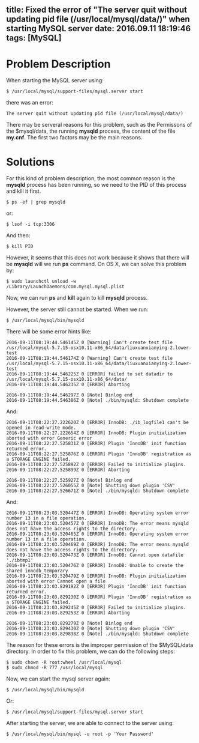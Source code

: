 title: Fixed the error of "The server quit without updating pid file (/usr/local/mysql/data/)" when starting MySQL server
date: 2016.09.11 18:19:46
tags: [MySQL]
---

# Problem Description
When starting the MySQL server using:

	$ /usr/local/mysql/support-files/mysql.server start
there was an error:

	The server quit without updating pid file (/usr/local/mysql/data/)
There may be serveral reasons for this problem, such as the Permissons of the $mysql/data, the running **mysqld** process, the content of the file **my.cnf**. The first two factors may be the main reasons.

# Solutions
For this kind of problem description, the most common reason is the **mysqld** process has been running, so we need to the PID of this process and kill it first. 

	$ ps -ef | grep mysqld
or:

	$ lsof -i tcp:3306
And then:

	$ kill PID
However, it seems that this does not work because it shows that there will be **mysqld** will we run **ps** command. On OS X, we can solve this problem by:

	$ sudo launchctl unload -w /Library/LaunchDaemons/com.mysql.mysql.plist
Now, we can run **ps** and **kill** again to kill **mysqld** process.

However, the server still cannot be started. When we run:

	$ /usr/local/mysql/bin/mysqld
There will be some error hints like:

	2016-09-11T08:19:44.546145Z 0 [Warning] Can't create test file /usr/local/mysql-5.7.15-osx10.11-x86_64/data/liuxuanxianying-2.lower-test
	2016-09-11T08:19:44.546174Z 0 [Warning] Can't create test file /usr/local/mysql-5.7.15-osx10.11-x86_64/data/liuxuanxianying-2.lower-test
	2016-09-11T08:19:44.546225Z 0 [ERROR] failed to set datadir to /usr/local/mysql-5.7.15-osx10.11-x86_64/data/
	2016-09-11T08:19:44.546235Z 0 [ERROR] Aborting
	
	2016-09-11T08:19:44.546297Z 0 [Note] Binlog end
	2016-09-11T08:19:44.546386Z 0 [Note] ./bin/mysqld: Shutdown complete
And:

	2016-09-11T08:22:27.222620Z 0 [ERROR] InnoDB: ./ib_logfile1 can't be opened in read-write mode.
	2016-09-11T08:22:27.222654Z 0 [ERROR] InnoDB: Plugin initialization aborted with error Generic error
	2016-09-11T08:22:27.525831Z 0 [ERROR] Plugin 'InnoDB' init function returned error.
	2016-09-11T08:22:27.525876Z 0 [ERROR] Plugin 'InnoDB' registration as a STORAGE ENGINE failed.
	2016-09-11T08:22:27.525892Z 0 [ERROR] Failed to initialize plugins.
	2016-09-11T08:22:27.525899Z 0 [ERROR] Aborting
	
	2016-09-11T08:22:27.525927Z 0 [Note] Binlog end
	2016-09-11T08:22:27.526055Z 0 [Note] Shutting down plugin 'CSV'
	2016-09-11T08:22:27.526671Z 0 [Note] ./bin/mysqld: Shutdown complete
And:

	2016-09-11T08:23:03.520447Z 0 [ERROR] InnoDB: Operating system error number 13 in a file operation.
	2016-09-11T08:23:03.520457Z 0 [ERROR] InnoDB: The error means mysqld does not have the access rights to the directory.
	2016-09-11T08:23:03.520465Z 0 [ERROR] InnoDB: Operating system error number 13 in a file operation.
	2016-09-11T08:23:03.520469Z 0 [ERROR] InnoDB: The error means mysqld does not have the access rights to the directory.
	2016-09-11T08:23:03.520473Z 0 [ERROR] InnoDB: Cannot open datafile './ibtmp1'
	2016-09-11T08:23:03.520476Z 0 [ERROR] InnoDB: Unable to create the shared innodb_temporary
	2016-09-11T08:23:03.520479Z 0 [ERROR] InnoDB: Plugin initialization aborted with error Cannot open a file
	2016-09-11T08:23:03.829192Z 0 [ERROR] Plugin 'InnoDB' init function returned error.
	2016-09-11T08:23:03.829230Z 0 [ERROR] Plugin 'InnoDB' registration as a STORAGE ENGINE failed.
	2016-09-11T08:23:03.829245Z 0 [ERROR] Failed to initialize plugins.
	2016-09-11T08:23:03.829253Z 0 [ERROR] Aborting
	
	2016-09-11T08:23:03.829279Z 0 [Note] Binlog end
	2016-09-11T08:23:03.829430Z 0 [Note] Shutting down plugin 'CSV'
	2016-09-11T08:23:03.829838Z 0 [Note] ./bin/mysqld: Shutdown complete
The reason for these errors is the improper permission of the $MySQL/data directory. In order to fix this problem, we can do the following steps:

	$ sudo chown -R root:wheel /usr/local/mysql
	$ sudo chmod -R 777 /usr/local/mysql

Now, we can start the mysql server again:

	$ /usr/local/mysql/bin/mysqld
Or:

	$ /usr/local/mysql/support-files/mysql.server start
After starting the server, we are able to connect to the server using:

	$ /usr/local/mysql/bin/mysql -u root -p 'Your Password'

